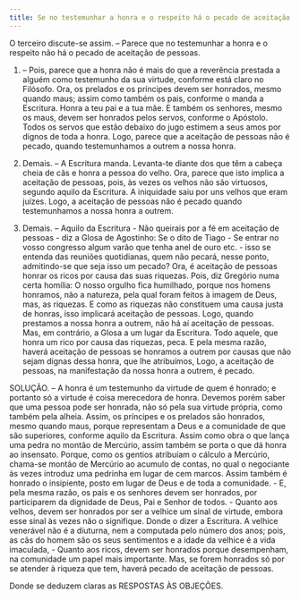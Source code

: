 ```yaml
---
title: Se no testemunhar a honra e o respeito há o pecado de aceitação de pessoas
---
```


O terceiro discute-se assim. – Parece que no testemunhar a honra e o respeito não há o pecado de aceitação de pessoas.  

1. – Pois, parece que a honra não é mais do que a reverência prestada a alguém como testemunho da sua virtude, conforme está claro no Filósofo. Ora, os prelados e os príncipes devem ser honrados, mesmo quando maus; assim como também os pais, conforme o manda a Escritura. Honra a teu pai e a tua mãe. E também os senhores, mesmo os maus, devem ser honrados pelos servos, conforme o Apóstolo. Todos os servos que estão debaixo do jugo estimem a seus amos por dignos de toda a honra. Logo, parece que a aceitação de pessoas não é pecado, quando testemunhamos a outrem a nossa honra.  

2. Demais. – A Escritura manda. Levanta-te diante dos que têm a cabeça cheia de cãs e honra a pessoa do velho. Ora, parece que isto implica a aceitação de pessoas, pois, às vezes os velhos não são virtuosos, segundo aquilo da Escritura. A iniquidade saiu por uns velhos que eram juízes. Logo, a aceitação de pessoas não é pecado quando testemunhamos a nossa honra a outrem.  

3. Demais. – Aquilo da Escritura - Não queirais por a fé em aceitação de pessoas - diz a Glosa de Agostinho: Se o dito de Tiago - Se entrar no vosso congresso algum varão que tenha anel de ouro etc. - isso se entenda das reuniões quotidianas, quem não pecará, nesse ponto, admitindo-se que seja isso um pecado? Ora, é aceitação de pessoas honrar os ricos por causa das suas riquezas. Pois, diz Gregório numa certa homília: O nosso orgulho fica humilhado, porque nos homens honramos, não a natureza, pela qual foram feitos à imagem de Deus, mas, as riquezas. E como as riquezas não constituem uma causa justa de honras, isso implicará aceitação de pessoas. Logo, quando prestamos a nossa honra a outrem, não há aí aceitação de pessoas.  Mas, em contrário, a Glosa a um lugar da Escritura. Todo aquele, que honra um rico por causa das riquezas, peca. E pela mesma razão, haverá aceitação de pessoas se honramos a outrem por causas que não sejam dignas dessa honra, que lhe atribuímos, Logo, a aceitação de pessoas, na manifestação da nossa honra a outrem, é pecado.  

SOLUÇÃO. – A honra é um testemunho da virtude de quem é honrado; e portanto só a virtude é coisa merecedora de honra. Devemos porém saber que uma pessoa pode ser honrada, não só pela sua virtude própria, como também pela alheia. Assim, os príncipes e os prelados são honrados, mesmo quando maus, porque representam a Deus e a comunidade de que são superiores, conforme aquilo da Escritura. Assim como obra o que lança uma pedra no montão de Mercúrio, assim também se porta o que dá honra ao insensato. Porque, como os gentios atribuíam o cálculo a Mercúrio, chama-se montão de Mercúrio ao acumulo de contas, no qual o negociante às vezes introduz uma pedrinha em lugar de cem marcos. Assim também é honrado o insipiente, posto em lugar de Deus e de toda a comunidade. - E, pela mesma razão, os pais e os senhores devem ser honrados, por participarem da dignidade de Deus, Pai e Senhor de todos. - Quanto aos velhos, devem ser honrados por ser a velhice um sinal de virtude, embora esse sinal às vezes não o signifique. Donde o dizer a Escritura. A velhice venerável não é a diuturna, nem a computada pelo número dos anos; pois, as cãs do homem são os seus sentimentos e a idade da velhice é a vida imaculada, - Quanto aos ricos, devem ser honrados porque desempenham, na comunidade um papel mais importante. Mas, se forem honrados só por se atender à riqueza que tem, haverá pecado de aceitação de pessoas.  

Donde se deduzem claras as RESPOSTAS ÀS OBJEÇÕES.